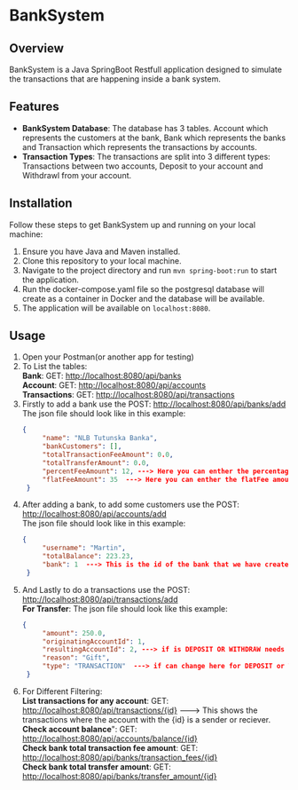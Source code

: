 # BankSystem

## Overview
BankSystem is a Java SpringBoot Restfull application designed to simulate the transactions that are happening inside a bank system.
## Features
- **BankSystem Database**: The database has 3 tables. Account which represents the customers at the bank, Bank which represents the banks and Transaction which represents the transactions by accounts.
- **Transaction Types**: The transactions are split into 3 different types: Transactions between two accounts, Deposit to your account and Withdrawl from your account.

## Installation
Follow these steps to get BankSystem up and running on your local machine:

1. Ensure you have Java and Maven installed.
2. Clone this repository to your local machine.
3. Navigate to the project directory and run `mvn spring-boot:run` to start the application.
4. Run the docker-compose.yaml file so the postgresql database will create as a container in Docker and the database will be available.
5. The application will be available on `localhost:8080`.

## Usage
1. Open your Postman(or another app for testing)
2. To List the tables: <br>
   **Bank**: GET: [http://localhost:8080/api/banks](http://localhost:8080/api/banks) <br>
   **Account**: GET: [http://localhost:8080/api/accounts](http://localhost:8080/api/banks) <br>
   **Transactions**: GET: [http://localhost:8080/api/transactions](http://localhost:8080/api/transactions)
3. Firstly to add a bank use the POST: [http://localhost:8080/api/banks/add](http://localhost:8080/api/banks/add)   <br>
   The json file should look like in this example:
   ```json 
   {
        "name": "NLB Tutunska Banka",
        "bankCustomers": [],
        "totalTransactionFeeAmount": 0.0,
        "totalTransferAmount": 0.0,
        "percentFeeAmount": 12, ---> Here you can enther the percentage fee that you like (12 means 12%).
        "flatFeeAmount": 35  ---> Here you can enther the flatFee amount in $.
    }
4. After adding a bank, to add some customers use the POST: [http://localhost:8080/api/accounts/add](http://localhost:8080/api/accounts/add)   <br>
   The json file should look like in this example:
   ```json
   {
        "username": "Martin",
        "totalBalance": 223.23,
        "bank": 1  ---> This is the id of the bank that we have created
    }
5. And Lastly to do a transactions use the POST: [http://localhost:8080/api/transactions/add](http://localhost:8080/api/transactions/add) <br>
   **For Transfer**: The json file should look like this example:
     ```json
     {
          "amount": 250.0,
          "originatingAccountId": 1,
          "resultingAccountId": 2, ---> if is DEPOSIT OR WITHDRAW needs to be the same as originatingAccountId.
          "reason": "Gift",
          "type": "TRANSACTION"  ---> if can change here for DEPOSIT or WITHDRAW (Needs to be in all Capital letters).
      }
6. For Different Filtering: <br>
   **List transactions for any account**: GET: [http://localhost:8080/api/transactions/{id}](http://localhost:8080/api/transactions/{id}) ---> This shows the transactions where the account with the {id} is a sender or reciever. <br>
   **Check account balance**": GET: [http://localhost:8080/api/accounts/balance/{id}](http://localhost:8080/api/accounts/balance/{id}) <br>
   **Check bank total transaction fee amount**: GET: [http://localhost:8080/api/banks/transaction_fees/{id}](http://localhost:8080/api/banks/transaction_fees/{id}) <br>
   **Check bank total transfer amount**: GET: [http://localhost:8080/api/banks/transfer_amount/{id}](http://localhost:8080/api/banks/transfer_amount/{id})



